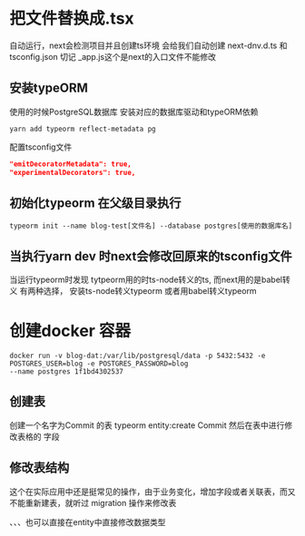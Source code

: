 # 把文件替换成.tsx
自动运行，next会检测项目并且创建ts环境 会给我们自动创建 next-dnv.d.ts 和tsconfig.json 
切记 _app.js这个是next的入口文件不能修改

## 安装typeORM 
使用的时候PostgreSQL数据库 安装对应的数据库驱动和typeORM依赖
~~~shell
yarn add typeorm reflect-metadata pg
~~~

配置tsconfig文件 
```json
"emitDecoratorMetadata": true,
"experimentalDecorators": true,
```

## 初始化typeorm 在父级目录执行
~~~
typeorm init --name blog-test[文件名] --database postgres[使用的数据库名]
~~~

## 当执行yarn dev 时next会修改回原来的tsconfig文件

当运行typeorm时发现 tytpeorm用的时ts-node转义的ts, 而next用的是babel转义
有两种选择， 安装ts-node转义typeorm 或者用babel转义typeorm


# 创建docker 容器
~~~shell
docker run -v blog-dat:/var/lib/postgresql/data -p 5432:5432 -e POSTGRES_USER=blog -e POSTGRES_PASSWORD=blog 
--name postgres 1f1bd4302537
~~~

## 创建表
创建一个名字为Commit 的表
typeorm entity:create Commit
然后在表中进行修改表格的 字段

## 修改表结构
这个在实际应用中还是挺常见的操作，由于业务变化，增加字段或者关联表，而又不能重新建表，就听过 migration 操作来修改表

、、、也可以直接在entity中直接修改数据类型
